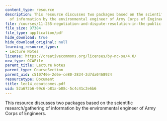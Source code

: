 ```yaml
---
content_type: resource
description: This resource discusses two packages based on the scientific research/gathering
  of information by the environmental engineer of Army Corps of Engineers.
file: /courses/11-255-negotiation-and-dispute-resolution-in-the-public-sector-spring-2005/52a672b699c6b81ab08c5c4c41c2e6b6_lec14_ceoutcomes.pdf
file_size: 97384
file_type: application/pdf
hide_download: true
hide_download_original: null
learning_resource_types:
- Lecture Notes
license: https://creativecommons.org/licenses/by-nc-sa/4.0/
ocw_type: OCWFile
parent_title: Lecture Notes
parent_type: CourseSection
parent_uid: c510740e-2d6e-ce80-2834-2d7da0468924
resourcetype: Document
title: lec14_ceoutcomes.pdf
uid: 52a672b6-99c6-b81a-b08c-5c4c41c2e6b6
---
```

This resource discusses two packages based on the scientific research/gathering of information by the environmental engineer of Army Corps of Engineers.